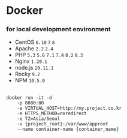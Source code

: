 # Docker

### for local development environment

* CentOS `6.10` `7` `8`
* Apache `2.2` `2.4`
* PHP `5.3` `5.6` `7.1` `7.4` `8.2` `8.3`
* Nginx `1.20.1`
* node.js `20.11.1`
* Rocky `9.2`
* NPM `10.5.0`
<br><br>

```
docker run -it -d
    -p 8080:80
    -e VIRTUAL_HOST=http://my.project.co.kr
    -e HTTPS_METHOD=noredirect
    -e TZ=Asia/Seoul
    -v {project_root}:/var/www/approot
    --name container-name {container_name}
```